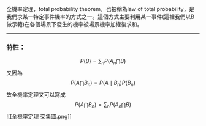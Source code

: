 全機率定理，total probability theorem，也被稱為law of total probability，是我們求某一特定事件機率的方式之一。這個方式主要利用某一事件(這裡我們以B做示範)在各個場景下發生的機率被場景機率加權後求和。
- - -
### 特性：
$$
P(B)=\sum_n P(A_n \bigcap B)
$$
又因為
$$
P(A\bigcap B_n)=P(A \mid B_n)P(B_n)
$$
故全機率定理又可以寫成
$$
P(A \bigcap B_n)=\sum_n P(A_n\bigcap B)
$$
![[全機率定理 交集圖.png]]